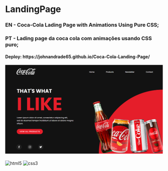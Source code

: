 # LandingPage
<h3>EN - Coca-Cola Lading Page with Animations Using Pure CSS;</h3>
<h3>PT - Lading page da coca cola com animações usando CSS puro;</h3>
<h4>Deploy: https://johnandrade65.github.io/Coca-Cola-Landing-Page/</h4>
<img src="./assets/images/readme.png" alt="Screen Capture">
<div style="display: inline_block"><br/>
  <img align="center" alt="html5" src="https://img.shields.io/badge/HTML5-E34F26?style=for-the-badge&logo=html5&logoColor=white"/>
  <img align="center" alt="css3" src="https://img.shields.io/badge/CSS3-1572B6?style=for-the-badge&logo=css3&logoColor=white"/>
</div>
